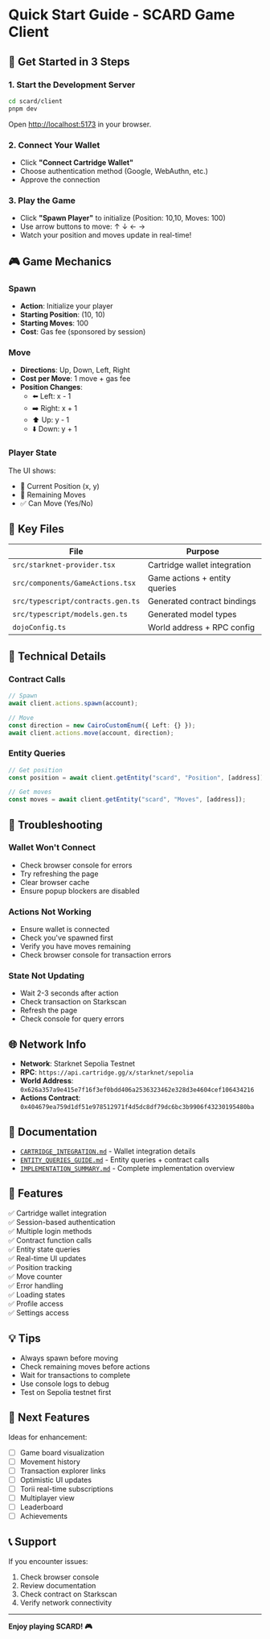 # Quick Start Guide - SCARD Game Client

## 🚀 Get Started in 3 Steps

### 1. Start the Development Server

```bash
cd scard/client
pnpm dev
```

Open [http://localhost:5173](http://localhost:5173) in your browser.

### 2. Connect Your Wallet

- Click **"Connect Cartridge Wallet"**
- Choose authentication method (Google, WebAuthn, etc.)
- Approve the connection

### 3. Play the Game

- Click **"Spawn Player"** to initialize (Position: 10,10, Moves: 100)
- Use arrow buttons to move: ↑ ↓ ← →
- Watch your position and moves update in real-time!

## 🎮 Game Mechanics

### Spawn
- **Action**: Initialize your player
- **Starting Position**: (10, 10)
- **Starting Moves**: 100
- **Cost**: Gas fee (sponsored by session)

### Move
- **Directions**: Up, Down, Left, Right
- **Cost per Move**: 1 move + gas fee
- **Position Changes**:
  - ⬅️ Left: x - 1
  - ➡️ Right: x + 1
  - ⬆️ Up: y - 1
  - ⬇️ Down: y + 1

### Player State
The UI shows:
- 📍 Current Position (x, y)
- 🎯 Remaining Moves
- ✅ Can Move (Yes/No)

## 📂 Key Files

| File | Purpose |
|------|---------|
| `src/starknet-provider.tsx` | Cartridge wallet integration |
| `src/components/GameActions.tsx` | Game actions + entity queries |
| `src/typescript/contracts.gen.ts` | Generated contract bindings |
| `src/typescript/models.gen.ts` | Generated model types |
| `dojoConfig.ts` | World address + RPC config |

## 🔧 Technical Details

### Contract Calls
```typescript
// Spawn
await client.actions.spawn(account);

// Move
const direction = new CairoCustomEnum({ Left: {} });
await client.actions.move(account, direction);
```

### Entity Queries
```typescript
// Get position
const position = await client.getEntity("scard", "Position", [address]);

// Get moves
const moves = await client.getEntity("scard", "Moves", [address]);
```

## 🐛 Troubleshooting

### Wallet Won't Connect
- Check browser console for errors
- Try refreshing the page
- Clear browser cache
- Ensure popup blockers are disabled

### Actions Not Working
- Ensure wallet is connected
- Check you've spawned first
- Verify you have moves remaining
- Check browser console for transaction errors

### State Not Updating
- Wait 2-3 seconds after action
- Check transaction on Starkscan
- Refresh the page
- Check console for query errors

## 🌐 Network Info

- **Network**: Starknet Sepolia Testnet
- **RPC**: `https://api.cartridge.gg/x/starknet/sepolia`
- **World Address**: `0x626a357a9e415e7f16f3ef0bdd406a2536323462e328d3e4604cef106434216`
- **Actions Contract**: `0x404679ea759d1df51e978512971f4d5dc8df79dc6bc3b9906f43230195480ba`

## 📖 Documentation

- [`CARTRIDGE_INTEGRATION.md`](./CARTRIDGE_INTEGRATION.md) - Wallet integration details
- [`ENTITY_QUERIES_GUIDE.md`](./ENTITY_QUERIES_GUIDE.md) - Entity queries + contract calls
- [`IMPLEMENTATION_SUMMARY.md`](./IMPLEMENTATION_SUMMARY.md) - Complete implementation overview

## 🎉 Features

✅ Cartridge wallet integration  
✅ Session-based authentication  
✅ Multiple login methods  
✅ Contract function calls  
✅ Entity state queries  
✅ Real-time UI updates  
✅ Position tracking  
✅ Move counter  
✅ Error handling  
✅ Loading states  
✅ Profile access  
✅ Settings access  

## 💡 Tips

- Always spawn before moving
- Check remaining moves before actions
- Wait for transactions to complete
- Use console logs to debug
- Test on Sepolia testnet first

## 🚀 Next Features

Ideas for enhancement:
- [ ] Game board visualization
- [ ] Movement history
- [ ] Transaction explorer links
- [ ] Optimistic UI updates
- [ ] Torii real-time subscriptions
- [ ] Multiplayer view
- [ ] Leaderboard
- [ ] Achievements

## 📞 Support

If you encounter issues:
1. Check browser console
2. Review documentation
3. Check contract on Starkscan
4. Verify network connectivity

---

**Enjoy playing SCARD! 🎮**

